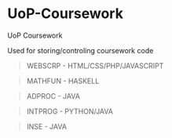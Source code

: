 UoP-Coursework
==============

UoP Coursework

Used for storing/controling coursework code

>WEBSCRP - HTML/CSS/PHP/JAVASCRIPT

>MATHFUN - HASKELL

>ADPROC - JAVA

>INTPROG - PYTHON/JAVA

>INSE - JAVA

